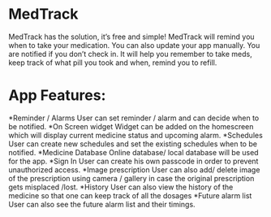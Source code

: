 # MedTrack
MedTrack has the solution, it’s free and simple! MedTrack will remind you when to take your medication. You can also update your app manually. You are notified if you don’t check in. It will help you remember to take meds, keep track of what pill you took and when, remind you to refill.

# App Features:
*Reminder / Alarms
User can set reminder / alarm and can decide when to be notified.
*On Screen widget
Widget can be added on the homescreen which will display current medicine status and upcoming alarm.
*Schedules
User can create new schedules and set the existing schedules when to be notified.
*Medicine Database
Online database/ local database will be used for the app.
*Sign In
User can create his own passcode in order to prevent unauthorized access.
*Image prescription
User can also add/ delete image of the prescription using camera / gallery in case the original prescription gets misplaced /lost.
*History
User can also view the history of the medicine so that one can keep track of all the dosages
*Future alarm list
User can also see the future alarm list and their timings.

